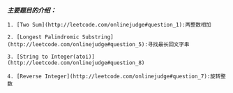 ***主要题目的介绍：***


    1. [Two Sum](http://leetcode.com/onlinejudge#question_1):两整数相加

    2. [Longest Palindromic Substring](http://leetcode.com/onlinejudge#question_5):寻找最长回文字串

    3. [String to Integer(atoi)](http://leetcode.com/onlinejudge#question_8)

    4. [Reverse Integer](http://leetcode.com/onlinejudge#question_7):旋转整数
